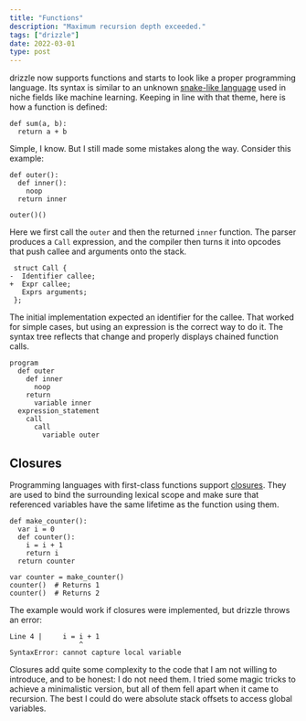 ```yaml
---
title: "Functions"
description: "Maximum recursion depth exceeded."
tags: ["drizzle"]
date: 2022-03-01
type: post
---
```

drizzle now supports functions and starts to look like a proper programming language. Its syntax is similar to an unknown [snake-like language](https://www.python.org/) used in niche fields like machine learning. Keeping in line with that theme, here is how a function is defined:

```drizzle
def sum(a, b):
  return a + b
```

Simple, I know. But I still made some mistakes along the way. Consider this example:

```drizzle
def outer():
  def inner():
    noop
  return inner

outer()()
```

Here we first call the `outer` and then the returned `inner` function. The parser produces a `Call` expression, and the compiler then turns it into opcodes that push callee and arguments onto the stack.

```diff-cpp
 struct Call {
-  Identifier callee;
+  Expr callee;
   Exprs arguments;
 };
```

The initial implementation expected an identifier for the callee. That worked for simple cases, but using an expression is the correct way to do it. The syntax tree reflects that change and properly displays chained function calls.

```
program
  def outer
    def inner
      noop
    return
      variable inner
  expression_statement
    call
      call
        variable outer
```

## Closures
Programming languages with first-class functions support [closures](https://en.wikipedia.org/wiki/Closure_(computer_programming)). They are used to bind the surrounding lexical scope and make sure that referenced variables have the same lifetime as the function using them.

```drizzle
def make_counter():
  var i = 0
  def counter():
    i = i + 1
    return i
  return counter

var counter = make_counter()
counter()  # Returns 1
counter()  # Returns 2
```

The example would work if closures were implemented, but drizzle throws an error:

```code
Line 4 |     i = i + 1
                 ^
SyntaxError: cannot capture local variable
```

Closures add quite some complexity to the code that I am not willing to introduce, and to be honest: I do not need them. I tried some magic tricks to achieve a minimalistic version, but all of them fell apart when it came to recursion. The best I could do were absolute stack offsets to access global variables.
